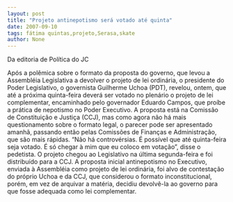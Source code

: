 ```yaml
---
layout: post
title: "Projeto antinepotismo será votado até quinta"
date: 2007-09-10
tags: fátima quintas,projeto,Serasa,skate
author: None
---
```

Da editoria de Pol&iacute;tica do JC

Ap&oacute;s a pol&ecirc;mica sobre o formato da proposta do governo, que levou a Assembl&eacute;ia Legislativa a devolver o projeto de lei ordin&aacute;ria, o presidente do Poder Legislativo, o governista Guilherme Uchoa (PDT), revelou, ontem, que at&eacute; a pr&oacute;xima quinta-feira dever&aacute; ser votado no plen&aacute;rio o projeto de lei complementar, encaminhado pelo governador Eduardo Campos, que pro&iacute;be a pr&aacute;tica de nepotismo no Poder Executivo. 
A proposta est&aacute; na Comiss&atilde;o de Constitui&ccedil;&atilde;o e Justi&ccedil;a (CCJ), mas como agora n&atilde;o h&aacute; mais questionamento sobre o formato legal, o parecer pode ser apresentado amanh&atilde;, passando ent&atilde;o pelas Comiss&otilde;es de Finan&ccedil;as e Administra&ccedil;&atilde;o, que s&atilde;o mais r&aacute;pidas. &ldquo;N&atilde;o h&aacute; controv&eacute;rsias. &Eacute; poss&iacute;vel que at&eacute; quinta-feira seja votado. &Eacute; s&oacute; chegar &agrave; mim que eu coloco em vota&ccedil;&atilde;o&rdquo;, disse o pedetista. 
O projeto chegou ao Legislativo na &uacute;ltima segunda-feira e foi distribu&iacute;do para a CCJ. A proposta inicial antinepotismo no Executivo, enviada &agrave; Assembl&eacute;ia como projeto de lei ordin&aacute;ria, foi alvo de contesta&ccedil;&atilde;o do pr&oacute;prio Uchoa e da CCJ, que considerou o formato inconstitucional, por&eacute;m, em vez de arquivar a mat&eacute;ria, decidiu devolv&ecirc;-la ao governo para que fosse adequada como lei complementar. 